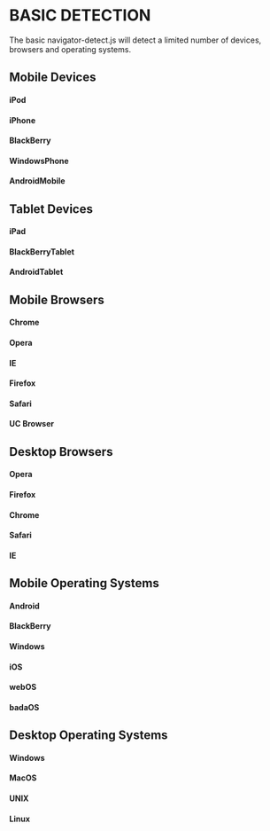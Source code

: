 BASIC DETECTION
===============

The basic navigator-detect.js will detect a limited number of devices, browsers
and operating systems.

Mobile Devices
--------------

#### iPod

#### iPhone

#### BlackBerry

#### WindowsPhone

#### AndroidMobile


Tablet Devices
--------------

#### iPad

#### BlackBerryTablet

#### AndroidTablet


Mobile Browsers
---------------

#### Chrome

#### Opera

#### IE

#### Firefox

#### Safari

#### UC Browser


Desktop Browsers
----------------

#### Opera

#### Firefox

#### Chrome

#### Safari

#### IE


Mobile Operating Systems
------------------------

#### Android

#### BlackBerry

#### Windows

#### iOS

#### webOS

#### badaOS


Desktop Operating Systems
-------------------------

#### Windows

#### MacOS

#### UNIX

#### Linux